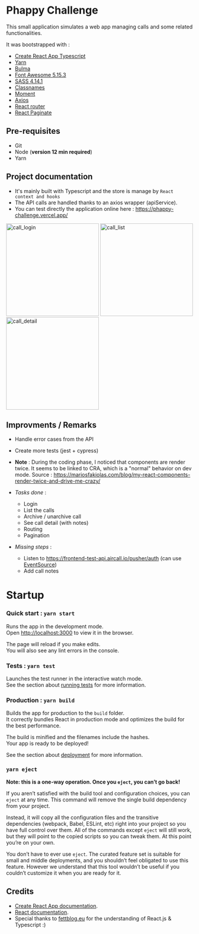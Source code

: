 # Phappy Challenge

This small application simulates a web app managing calls and some related functionalities.

It was bootstrapped with :

- [Create React App Typescript](https://create-react-app.dev/docs/getting-started#creating-a-typescript-app)
- [Yarn](https://classic.yarnpkg.com/en/)
- [Bulma](https://bulma.io/documentation/overview/)
- [Font Awesome 5.15.3](https://fontawesome.com/)
- [SASS 4.14.1](https://github.com/sass/node-sass)
- [Classnames](https://github.com/JedWatson/classnames)
- [Moment](https://momentjs.com)
- [Axios](https://github.com/axios/axios)
- [React router](https://reactrouter.com/)
- [React Paginate](https://www.npmjs.com/package/react-js-pagination)

## Pre-requisites

- Git
- Node (**version 12 min required**)
- Yarn

## Project documentation

- It's mainly built with Typescript and the store is manage by `React context and hooks`
- The API calls are handled thanks to an axios wrapper (apiService).
- You can test directly the application online here :
https://phappy-challenge.vercel.app/

<p>
<img src="https://user-images.githubusercontent.com/3393418/125238311-5d906900-e2e7-11eb-9be5-581f85aad680.png" alt="call_login" width=250>
<img src="https://user-images.githubusercontent.com/3393418/125238316-5e28ff80-e2e7-11eb-8a72-f9d1f525d6d9.png" alt="call_list" width=250>
<img src="https://user-images.githubusercontent.com/3393418/125238486-97fa0600-e2e7-11eb-87a4-42086964f7fc.png" alt="call_detail" width=250>
</p>


## Improvments / Remarks

- Handle error cases from the API
- Create more tests (jest + cypress)
- **Note** : During the coding phase, I noticed that components are render twice.
  It seems to be linked to CRA, which is a "normal" behavior on dev mode.
  Source : https://mariosfakiolas.com/blog/my-react-components-render-twice-and-drive-me-crazy/

- _Tasks done_ :
  - Login
  - List the calls
  - Archive / unarchive call
  - See call detail (with notes)
  - Routing
  - Pagination
- _Missing steps_ :
  - Listen to https://frontend-test-api.aircall.io/pusher/auth (can use [EventSource](https://developer.mozilla.org/fr/docs/Web/API/EventSource))
  - Add call notes

# Startup

### Quick start : `yarn start`

Runs the app in the development mode.\
Open [http://localhost:3000](http://localhost:3000) to view it in the browser.

The page will reload if you make edits.\
You will also see any lint errors in the console.

### Tests : `yarn test`

Launches the test runner in the interactive watch mode.\
See the section about [running tests](https://facebook.github.io/create-react-app/docs/running-tests) for more information.

### Production : `yarn build`

Builds the app for production to the `build` folder.\
It correctly bundles React in production mode and optimizes the build for the best performance.

The build is minified and the filenames include the hashes.\
Your app is ready to be deployed!

See the section about [deployment](https://facebook.github.io/create-react-app/docs/deployment) for more information.

### `yarn eject`

**Note: this is a one-way operation. Once you `eject`, you can’t go back!**

If you aren’t satisfied with the build tool and configuration choices, you can `eject` at any time. This command will remove the single build dependency from your project.

Instead, it will copy all the configuration files and the transitive dependencies (webpack, Babel, ESLint, etc) right into your project so you have full control over them. All of the commands except `eject` will still work, but they will point to the copied scripts so you can tweak them. At this point you’re on your own.

You don’t have to ever use `eject`. The curated feature set is suitable for small and middle deployments, and you shouldn’t feel obligated to use this feature. However we understand that this tool wouldn’t be useful if you couldn’t customize it when you are ready for it.

## Credits

- [Create React App documentation](https://facebook.github.io/create-react-app/docs/getting-started).
- [React documentation](https://reactjs.org/).
- Special thanks to [fettblog.eu](https://fettblog.eu/) for the understanding of React.js & Typescript :)
